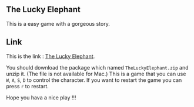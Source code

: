 ## The Lucky Elephant
This is a easy game with a gorgeous story.

## Link

This is the link : [The Lucky Elephant](https://drive.google.com/drive/folders/16ydCu7nIMuJJ-cOKIy8wIrU2DoRYv6yZ?usp=sharing).

You should download the package which named `TheLuckyElephant.zip` and unzip it. (The file is not available for Mac.)
This is a game that you can use `W`, `A`, `S`, `D` to control the character. If you want to restart the game you can press `r` to restart.

Hope you hava a nice play !!!
